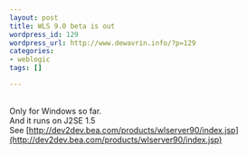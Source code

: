 ```yaml
--- 
layout: post
title: WLS 9.0 beta is out
wordpress_id: 129
wordpress_url: http://www.dewavrin.info/?p=129
categories: 
- weblogic
tags: []

---
```

<br />Only for Windows so far. <br />And it runs on J2SE 1.5<br />See [http://dev2dev.bea.com/products/wlserver90/index.jsp](http://dev2dev.bea.com/products/wlserver90/index.jsp)
